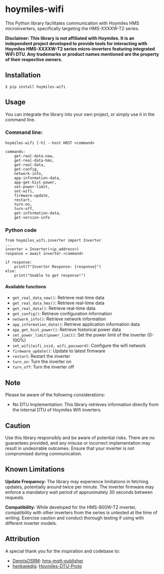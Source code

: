 # hoymiles-wifi


This Python library facilitates communication with Hoymiles HMS microinverters, specifically targeting the HMS-XXXXW-T2 series.

**Disclaimer: This library is not affiliated with Hoymiles. It is an independent project developed to provide tools for interacting with Hoymiles HMS-XXXXW-T2 series micro-inverters featuring integrated WiFi DTU. Any trademarks or product names mentioned are the property of their respective owners.**


## Installation

```
$ pip install hoymiles-wifi
```

## Usage

You can integrate the library into your own project, or simply use it in the command line.

### Command line:

```
hoymiles-wifi [-h] --host HOST <command>

commands:
    get-real-data-new, 
    get-real-data-hms,
    get-real-data,
    get-config,
    network-info,
    app-information-data,
    app-get-hist-power,
    set-power-limit,
    set-wifi,
    firmware-update,
    restart,
    turn-on,
    turn-off,
    get-information-data,
    get-version-info
```

### Python code

```
from hoymiles_wifi.inverter import Inverter
...
inverter = Inverter(<ip_address>)
response = await inverter.<command>

if response:
    print(f"Inverter Response: {response}")
else:
    print("Unable to get response!")
```

#### Available functions
- `get_real_data_new()`: Retrieve real-time data
- `get_real_data_hms()`: Retrieve real-time data
- `get_real_data()`: Retrieve real-time data
- `get_config()`: Retrieve configuration information
- `network_info()`: Retrieve network information
- `app_information_data()`: Retrieve application information data
- `app_get_hist_power()`: Retrieve historical power data
- `set_power_limit(power_limit)`: Set the power limit of the inverter (0-100%)
- `set_wifi(wifi_ssid, wifi_password)`: Configure the wifi network
- `firmware_update()`: Update to latest firmware
- `restart`: Restart the inverter
- `turn_on`: Turn the inverter on
- `turn_off`: Turn the inverter off

## Note

Please be aware of the following considerations:

 - No DTU Implementation: This library
   retrieves information directly from the internal DTU of Hoymiles Wifi
   inverters.

## Caution

Use this library responsibly and be aware of potential risks. There are no guarantees provided, and any misuse or incorrect implementation may result in undesirable outcomes. Ensure that your inverter is not compromised during communication.

  
## Known Limitations

**Update Frequency:** The library may experience limitations in fetching updates, potentially around twice per minute. The inverter firmware may enforce a mandatory wait period of approximately 30 seconds between requests.

**Compatibility:** While developed for the HMS-800W-T2 inverter, compatibility with other inverters from the series is untested at the time of writing. Exercise caution and conduct thorough testing if using with different inverter models.

## Attribution

A special thank you for the inspiration and codebase to:
 - [DennisOSRM](https://github.com/DennisOSRM): [hms-mqtt-publisher](https://github.com/DennisOSRM/hms-mqtt-publisher)
 - [henkwiedig](https://github.com/henkwiedig): [Hoymiles-DTU-Proto](https://github.com/henkwiedig/Hoymiles-DTU-Proto)
